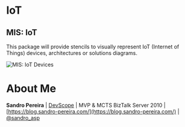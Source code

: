 # IoT

## MIS: IoT
This package will provide stencils to visually represent IoT (Internet of Things) devices, architectures or solutions diagrams.

![MIS: IoT Devices](../media/MIS-IoT-Devices.png)

# About Me
**Sandro Pereira** | [DevScope](http://www.devscope.net/) | MVP & MCTS BizTalk Server 2010 | [https://blog.sandro-pereira.com/](https://blog.sandro-pereira.com/) | [@sandro_asp](https://twitter.com/sandro_asp)

